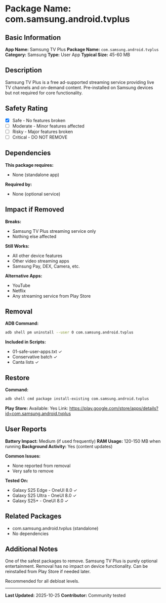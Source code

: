 # Package Name: com.samsung.android.tvplus

## Basic Information

**App Name:** Samsung TV Plus
**Package Name:** `com.samsung.android.tvplus`
**Category:** Samsung
**Type:** User App
**Typical Size:** 45-60 MB

## Description

Samsung TV Plus is a free ad-supported streaming service providing live TV channels and on-demand content. Pre-installed on Samsung devices but not required for core functionality.

## Safety Rating

- [x] Safe - No features broken
- [ ] Moderate - Minor features affected
- [ ] Risky - Major features broken
- [ ] Critical - DO NOT REMOVE

## Dependencies

**This package requires:**
- None (standalone app)

**Required by:**
- None (optional service)

## Impact if Removed

**Breaks:**
- Samsung TV Plus streaming service only
- Nothing else affected

**Still Works:**
- All other device features
- Other video streaming apps
- Samsung Pay, DEX, Camera, etc.

**Alternative Apps:**
- YouTube
- Netflix
- Any streaming service from Play Store

## Removal

**ADB Command:**
```bash
adb shell pm uninstall --user 0 com.samsung.android.tvplus
```

**Included in Scripts:**
- 01-safe-user-apps.txt ✓
- Conservative batch ✓
- Canta lists ✓

## Restore

**Command:**
```bash
adb shell cmd package install-existing com.samsung.android.tvplus
```

**Play Store:**
Available: Yes
Link: https://play.google.com/store/apps/details?id=com.samsung.android.tvplus

## User Reports

**Battery Impact:** Medium (if used frequently)
**RAM Usage:** 120-150 MB when running
**Background Activity:** Yes (content updates)

**Common Issues:**
- None reported from removal
- Very safe to remove

**Tested On:**
- Galaxy S25 Edge - OneUI 8.0 ✓
- Galaxy S25 Ultra - OneUI 8.0 ✓
- Galaxy S25+ - OneUI 8.0 ✓

## Related Packages

- com.samsung.android.tvplus (standalone)
- No dependencies

## Additional Notes

One of the safest packages to remove. Samsung TV Plus is purely optional entertainment. Removal has no impact on device functionality. Can be reinstalled from Play Store if needed later.

Recommended for all debloat levels.

---

**Last Updated:** 2025-10-25
**Contributor:** Community tested
